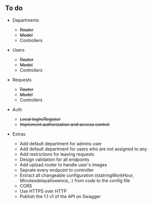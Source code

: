 ## To do

- Departments
  - ~~Router~~
  - ~~Model~~
  - Controllers
- Users
  - ~~Router~~
  - ~~Model~~
  - Controllers
- Requests

  - ~~Router~~
  - ~~Model~~
  - Controllers

- Auth

  - ~~Local logIn/Register~~
  - ~~Implement authorization and access control~~

- Extras
  - Add default department for admins user
  - Add default department for users who are not assigned to any
  - Add restrictions for leaving requests
  - Design validation for all endpoints
  - Add upload router to handle user's images
  - Seprate every endpoint to controller
  - Extract all changeable configuration (statringWorkHour, Minutesdelayallowence,..) from code to the config file
  - CORS
  - Use HTTPS over HTTP
  - Publish the 1.1 v1 of the API on Swagger
